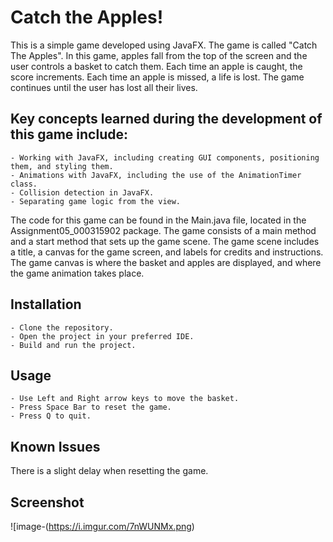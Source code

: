# Catch the Apples!

This is a simple game developed using JavaFX. The game is called "Catch The Apples". In this game, apples fall from the top of the screen and the user controls a basket to catch them. Each time an apple is caught, the score increments. Each time an apple is missed, a life is lost. The game continues until the user has lost all their lives.

## Key concepts learned during the development of this game include:

    - Working with JavaFX, including creating GUI components, positioning them, and styling them.
    - Animations with JavaFX, including the use of the AnimationTimer class.
    - Collision detection in JavaFX.
    - Separating game logic from the view.

The code for this game can be found in the Main.java file, located in the Assignment05_000315902 package. The game consists of a main method and a start method that sets up the game scene. The game scene includes a title, a canvas for the game screen, and labels for credits and instructions. The game canvas is where the basket and apples are displayed, and where the game animation takes place.

## Installation

    - Clone the repository.
    - Open the project in your preferred IDE.
    - Build and run the project.

## Usage

    - Use Left and Right arrow keys to move the basket.
    - Press Space Bar to reset the game.
    - Press Q to quit.

## Known Issues

There is a slight delay when resetting the game.

## Screenshot

![image-(https://i.imgur.com/7nWUNMx.png)
